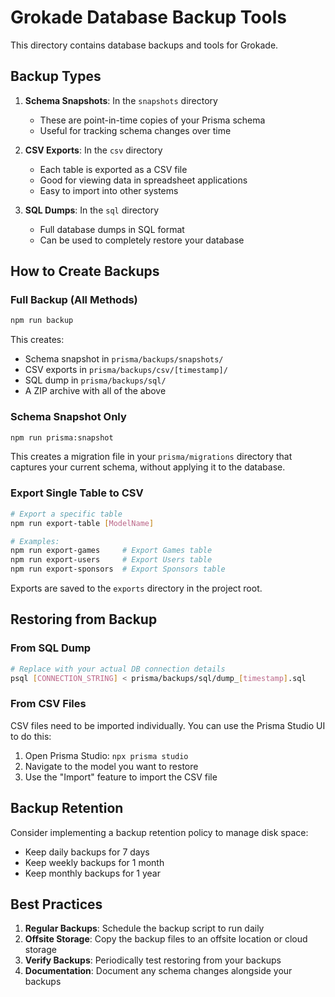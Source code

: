 # Grokade Database Backup Tools

This directory contains database backups and tools for Grokade.

## Backup Types

1. **Schema Snapshots**: In the `snapshots` directory
   - These are point-in-time copies of your Prisma schema
   - Useful for tracking schema changes over time

2. **CSV Exports**: In the `csv` directory
   - Each table is exported as a CSV file
   - Good for viewing data in spreadsheet applications
   - Easy to import into other systems

3. **SQL Dumps**: In the `sql` directory
   - Full database dumps in SQL format
   - Can be used to completely restore your database

## How to Create Backups

### Full Backup (All Methods)

```bash
npm run backup
```

This creates:
- Schema snapshot in `prisma/backups/snapshots/`
- CSV exports in `prisma/backups/csv/[timestamp]/`
- SQL dump in `prisma/backups/sql/`
- A ZIP archive with all of the above

### Schema Snapshot Only

```bash
npm run prisma:snapshot
```

This creates a migration file in your `prisma/migrations` directory that captures your current schema, without applying it to the database.

### Export Single Table to CSV

```bash
# Export a specific table
npm run export-table [ModelName]

# Examples:
npm run export-games     # Export Games table
npm run export-users     # Export Users table
npm run export-sponsors  # Export Sponsors table
```

Exports are saved to the `exports` directory in the project root.

## Restoring from Backup

### From SQL Dump

```bash
# Replace with your actual DB connection details
psql [CONNECTION_STRING] < prisma/backups/sql/dump_[timestamp].sql
```

### From CSV Files

CSV files need to be imported individually. You can use the Prisma Studio UI to do this:

1. Open Prisma Studio: `npx prisma studio`
2. Navigate to the model you want to restore
3. Use the "Import" feature to import the CSV file

## Backup Retention

Consider implementing a backup retention policy to manage disk space:

- Keep daily backups for 7 days
- Keep weekly backups for 1 month
- Keep monthly backups for 1 year

## Best Practices

1. **Regular Backups**: Schedule the backup script to run daily
2. **Offsite Storage**: Copy the backup files to an offsite location or cloud storage
3. **Verify Backups**: Periodically test restoring from your backups
4. **Documentation**: Document any schema changes alongside your backups 